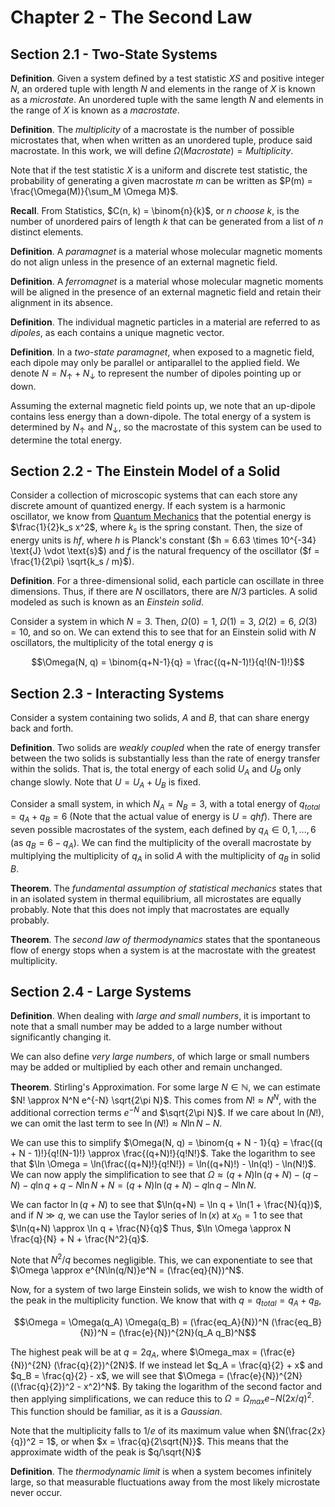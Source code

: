 # Chapter 2 - The Second Law

## Section 2.1 - Two-State Systems

**Definition**. Given a system defined by a test statistic $XS$ and positive integer $N$, an ordered tuple with length $N$ and elements in the range of $X$ is known as a *microstate*. An unordered tuple with the same length $N$ and elements in the range of $X$ is known as a *macrostate*.

**Definition**. The *multiplicity* of a macrostate is the number of possible microstates that, when when written as an unordered tuple, produce said macrostate. In this work, we will define $\Omega(Macrostate) = Multiplicity$.

Note that if the test statistic $X$ is a uniform and discrete test statistic, the probability of generating a given macrostate $m$ can be written as $P(m) = \frac{\Omega(M)}{\sum_M \Omega M}$.

**Recall**. From Statistics, $C(n, k) = \binom{n}{k}$, or *$n$ choose $k$*, is the number of unordered pairs of length $k$ that can be generated from a list of $n$ distinct elements.

**Definition**. A *paramagnet* is a material whose molecular magnetic moments do not align unless in the presence of an external magnetic field.

**Definition**. A *ferromagnet* is a material whose molecular magnetic moments will be aligned in the presence of an external magnetic field and retain their alignment in its absence.

**Definition**. The individual magnetic particles in a material are referred to as *dipoles*, as each contains a unique magnetic vector.

**Definition**. In a *two-state paramagnet*, when exposed to a magnetic field, each dipole may only be parallel or antiparallel to the applied field. We denote $N = N_\uparrow + N_\downarrow$ to represent the number of dipoles pointing up or down.

Assuming the external magnetic field points up, we note that an up-dipole contains less energy than a down-dipole. The total energy of a system is determined by $N_\uparrow$ and $N_\downarrow$, so the macrostate of this system can be used to determine the total energy.

## Section 2.2 - The Einstein Model of a Solid

Consider a collection of microscopic systems that can each store any discrete amount of quantized energy. If each system is a harmonic oscillator, we know from [Quantum Mechanics](/todo.md) that the potential energy is $\frac{1}{2}k_s x^2$, where $k_s$ is the spring constant. Then, the size of energy units is $hf$, where $h$ is Planck's constant ($h = 6.63 \times 10^{-34} \text{J} \vdot \text{s}$) and $f$ is the natural frequency of the oscillator ($f = \frac{1}{2\pi} \sqrt{k_s / m}$).

**Definition**. For a three-dimensional solid, each particle can oscillate in three dimensions. Thus, if there are $N$ oscillators, there are $N/3$ particles. A solid modeled as such is known as an *Einstein solid*.

Consider a system in which $N = 3$. Then, $\Omega(0) = 1$, $\Omega(1) = 3$, $\Omega(2) = 6$, $\Omega(3) = 10$, and so on. We can extend this to see that for an Einstein solid with $N$ oscillators, the multiplicity of the total energy $q$ is

$$\Omega(N, q) = \binom{q+N-1}{q} = \frac{(q+N-1)!}{q!(N-1)!}$$

## Section 2.3 - Interacting Systems

Consider a system containing two solids, $A$ and $B$, that can share energy back and forth.

**Definition**. Two solids are *weakly coupled* when the rate of energy transfer between the two solids is substantially less than the rate of energy transfer within the solids. That is, the total energy of each solid $U_A$ and $U_B$ only change slowly. Note that $U = U_A + U_B$ is fixed.

Consider a small system, in which $N_A = N_B = 3$, with a total energy of $q_{total} = q_A + q_B = 6$ (Note that the actual value of energy is $U = qhf$). There are seven possible macrostates of the system, each defined by $q_A \in {0, 1, \ldots, 6}$ (as $q_B = 6 - q_A$). We can find the multiplicity of the overall macrostate by multiplying the multiplicity of $q_A$ in solid $A$ with the multiplicity of $q_B$ in solid $B$.

**Theorem**. The *fundamental assumption of statistical mechanics* states that in an isolated system in thermal equilibrium, all microstates are equally probably. Note that this does not imply that macrostates are equally probably.

**Theorem**. The *second law of thermodynamics* states that the spontaneous flow of energy stops when a system is at the macrostate with the greatest multiplicity.

## Section 2.4 - Large Systems

**Definition**. When dealing with *large and small numbers*, it is important to note that a small number may be added to a large number without significantly changing it.

We can also define *very large numbers*, of which large or small numbers may be added or multiplied by each other and remain unchanged.

**Theorem**. Stirling's Approximation. For some large $N \in \mathbb{N}$, we can estimate $N! \approx N^N e^{-N} \sqrt{2\pi N}$. This comes from $N! \approx N^N$, with the additional correction terms $e^{-N}$ and $\sqrt{2\pi N}$. If we care about $\ln(N!)$, we can omit the last term to see $\ln (N!) \approx N \ln N - N$.

We can use this to simplify $\Omega(N, q) = \binom{q + N - 1}{q} = \frac{(q + N - 1)!}{q!(N-1)!} \approx \frac{(q+N)!}{q!N!}$. Take the logarithm to see that $\ln \Omega = \ln(\frac{(q+N)!}{q!N!}) = \ln((q+N)!) - \ln(q!) - \ln(N!)$. We can now apply the simplification to see that $\Omega \approx (q + N)\ln(q+N) - (q - N) - q\ln q + q - N \ln N + N = (q+N)\ln(q+N) - q\ln q - N\ln N$.

We can factor $\ln (q+N)$ to see that $\ln(q+N) = \ln q + \ln(1 + \frac{N}{q})$, and if $N \gg q$, we can use the Taylor series of $\ln(x)$ at $x_0 = 1$ to see that $\ln(q+N) \approx \ln q + \frac{N}{q}$ Thus, $\ln \Omega \approx N \frac{q}{N} + N + \frac{N^2}{q}$.

Note that $N^2/q$ becomes negligible. This, we can exponentiate to see that $\Omega \approx e^{N\ln(q/N)}e^N = (\frac{eq}{N})^N$.

Now, for a system of two large Einstein solids, we wish to know the width of the peak in the multiplicity function. We know that with $q = q_{total} = q_A + q_B$,

$$\Omega = \Omega(q_A) \Omega(q_B) = (\frac{eq_A}{N})^N (\frac{eq_B}{N})^N = (\frac{e}{N})^{2N}(q_A q_B)^N$$

The highest peak will be at $q = 2 q_A$, where $\Omega_max = (\frac{e}{N})^{2N} (\frac{q}{2})^{2N}$. If we instead let $q_A = \frac{q}{2} + x$ and $q_B = \frac{q}{2} - x$, we will see that $\Omega = (\frac{e}{N})^{2N}((\frac{q}{2})^2 - x^2)^N$. By taking the logarithm of the second factor and then applying simplifications, we can reduce this to $\Omega = \Omega_{max} e{-N (2x/q)^2}$. This function should be familiar, as it is a *Gaussian*.

Note that the multiplicity falls to $1/e$ of its maximum value when $N(\frac{2x}{q})^2 = 1$, or when $x = \frac{q}{2\sqrt{N}}$. This means that the approximate width of the peak is $q/\sqrt{N}$

**Definition**. The *thermodynamic limit* is when a system becomes infinitely large, so that measurable fluctuations away from the most likely microstate never occur.
